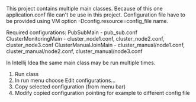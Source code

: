 This project contains multiple main classes. Because of this one application.conf file can't be use in this project. Configuration file have to be provided using VM option -Dconfig.resource=config_file name.
  
Required configurations:
PubSubMain - pub_sub.conf
ClusterMonitoringMain - cluster_node1.conf, cluster_node2.conf, cluster_node3.conf
ClusterManualJoinMain - cluster_manual/node1.conf, cluster_manual/node2.conf, cluster_manual/node3.conf

In Intellij Idea the same main class may be run multiple times.
  1. Run class
  2. In run menu choose Edit configurations...
  3. Copy selected configuration (from menu bar)
  4. Modify copied configuration pointing for example to different config file
  

  